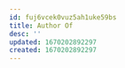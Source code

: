 ```yaml
---
id: fuj6vcek0vuz5ah1uke59bs
title: Author Of
desc: ''
updated: 1670202892297
created: 1670202892297
---
```

